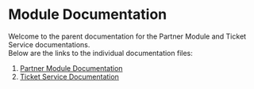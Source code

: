 # Module Documentation

Welcome to the parent documentation for the Partner Module and Ticket Service documentations.<br>
Below are the links to the individual documentation files:

1. [Partner Module Documentation](ModuleDocumentation-Partner.md)
2. [Ticket Service Documentation](ModuleDocumentation-TicketService.md)
